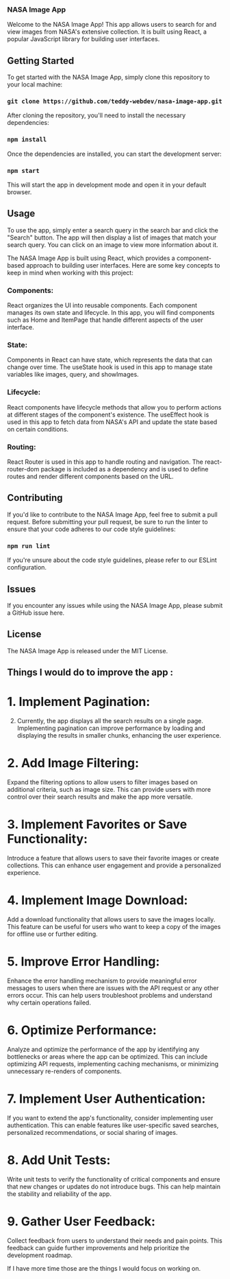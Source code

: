 ### NASA Image App
Welcome to the NASA Image App! This app allows users to search for and view images from NASA's extensive collection. It is built using React, a popular JavaScript library for building user interfaces.

## Getting Started
To get started with the NASA Image App, simply clone this repository to your local machine:


### `git clone https://github.com/teddy-webdev/nasa-image-app.git`
After cloning the repository, you'll need to install the necessary dependencies:


### `npm install`
Once the dependencies are installed, you can start the development server:


### `npm start`
This will start the app in development mode and open it in your default browser.

## Usage
To use the app, simply enter a search query in the search bar and click the "Search" button. The app will then display a list of images that match your search query. You can click on an image to view more information about it.

The NASA Image App is built using React, which provides a component-based approach to building user interfaces. Here are some key concepts to keep in mind when working with this project:

### Components: 
React organizes the UI into reusable components. Each component manages its own state and lifecycle. In this app, you will find components such as Home and ItemPage that handle different aspects of the user interface.

### State: 
Components in React can have state, which represents the data that can change over time. The useState hook is used in this app to manage state variables like images, query, and showImages.

### Lifecycle: 
React components have lifecycle methods that allow you to perform actions at different stages of the component's existence. The useEffect hook is used in this app to fetch data from NASA's API and update the state based on certain conditions.

### Routing: 
React Router is used in this app to handle routing and navigation. The react-router-dom package is included as a dependency and is used to define routes and render different components based on the URL.

## Contributing
If you'd like to contribute to the NASA Image App, feel free to submit a pull request. Before submitting your pull request, be sure to run the linter to ensure that your code adheres to our code style guidelines:


### `npm run lint`
If you're unsure about the code style guidelines, please refer to our ESLint configuration.

## Issues
If you encounter any issues while using the NASA Image App, please submit a GitHub issue here.

## License
The NASA Image App is released under the MIT License.




## Things I would do to improve the app :


# 1. Implement Pagination: 
2. Currently, the app displays all the search results on a single page. Implementing pagination can improve performance by loading and displaying the results in smaller chunks, enhancing the user experience.

# 2. Add Image Filtering: 
Expand the filtering options to allow users to filter images based on additional criteria, such as image size. This can provide users with more control over their search results and make the app more versatile.

# 3. Implement Favorites or Save Functionality: 
Introduce a feature that allows users to save their favorite images or create collections. This can enhance user engagement and provide a personalized experience.

# 4. Implement Image Download: 
Add a download functionality that allows users to save the images locally. This feature can be useful for users who want to keep a copy of the images for offline use or further editing.

# 5. Improve Error Handling: 
Enhance the error handling mechanism to provide meaningful error messages to users when there are issues with the API request or any other errors occur. This can help users troubleshoot problems and understand why certain operations failed.

# 6. Optimize Performance: 
Analyze and optimize the performance of the app by identifying any bottlenecks or areas where the app can be optimized. This can include optimizing API requests, implementing caching mechanisms, or minimizing unnecessary re-renders of components.

# 7. Implement User Authentication: 
If you want to extend the app's functionality, consider implementing user authentication. This can enable features like user-specific saved searches, personalized recommendations, or social sharing of images.

# 8. Add Unit Tests: 
Write unit tests to verify the functionality of critical components and ensure that new changes or updates do not introduce bugs. This can help maintain the stability and reliability of the app.

# 9. Gather User Feedback: 
Collect feedback from users to understand their needs and pain points. This feedback can guide further improvements and help prioritize the development roadmap.

If I have more time those are the things I would focus on working on.
